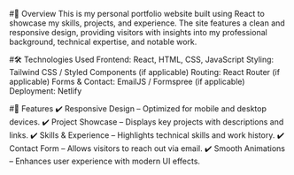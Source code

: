 #🚀 Overview
This is my personal portfolio website built using React to showcase my skills, projects, and experience. The site features a clean and responsive design, providing visitors with insights into my professional background, technical expertise, and notable work.

#🛠️ Technologies Used
Frontend: React, HTML, CSS, JavaScript
Styling: Tailwind CSS / Styled Components (if applicable)
Routing: React Router (if applicable)
Forms & Contact: EmailJS / Formspree (if applicable)
Deployment: Netlify

#📂 Features
✔️ Responsive Design – Optimized for mobile and desktop devices.
✔️ Project Showcase – Displays key projects with descriptions and links.
✔️ Skills & Experience – Highlights technical skills and work history.
✔️ Contact Form – Allows visitors to reach out via email.
✔️ Smooth Animations – Enhances user experience with modern UI effects.
